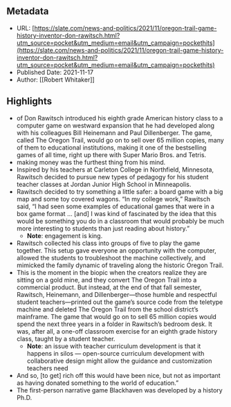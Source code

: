 ## Metadata
* URL: [https://slate.com/news-and-politics/2021/11/oregon-trail-game-history-inventor-don-rawitsch.html?utm_source=pocket&utm_medium=email&utm_campaign=pockethits](https://slate.com/news-and-politics/2021/11/oregon-trail-game-history-inventor-don-rawitsch.html?utm_source=pocket&utm_medium=email&utm_campaign=pockethits)
* Published Date: 2021-11-17
* Author: [[Robert Whitaker]]

## Highlights
* of Don Rawitsch introduced his eighth grade American history class to a computer game on westward expansion that he had developed along with his colleagues Bill Heinemann and Paul Dillenberger. The game, called The Oregon Trail, would go on to sell over 65 million copies, many of them to educational institutions, making it one of the bestselling games of all time, right up there with Super Mario Bros. and Tetris.
* making money was the furthest thing from his mind.
* Inspired by his teachers at Carleton College in Northfield, Minnesota, Rawitsch decided to pursue new types of pedagogy for his student teacher classes at Jordan Junior High School in Minneapolis.
* Rawitsch decided to try something a little safer: a board game with a big map and some toy covered wagons. “In my college work,” Rawitsch said, “I had seen some examples of educational games that were in a box game format … [and] I was kind of fascinated by the idea that this would be something you do in a classroom that would probably be much more interesting to students than just reading about history.”
  * **Note**: engagement is king.
* Rawitsch collected his class into groups of five to play the game together. This setup gave everyone an opportunity with the computer, allowed the students to troubleshoot the machine collectively, and mimicked the family dynamic of traveling along the historic Oregon Trail.
* This is the moment in the biopic when the creators realize they are sitting on a gold mine, and they convert The Oregon Trail into a commercial product. But instead, at the end of that fall semester, Rawitsch, Heinemann, and Dillenberger—those humble and respectful student teachers—printed out the game’s source code from the teletype machine and deleted The Oregon Trail from the school district’s mainframe. The game that would go on to sell 65 million copies would spend the next three years in a folder in Rawitsch’s bedroom desk. It was, after all, a one-off classroom exercise for an eighth grade history class, taught by a student teacher.
  * **Note**: an issue with teacher curriculum development is that it happens in silos — open-source curriculum development with collaborative design might allow the guidance and customization teachers need
* And so, [to get] rich off this would have been nice, but not as important as having donated something to the world of education.”
* The first-person narrative game Blackhaven was developed by a history Ph.D.